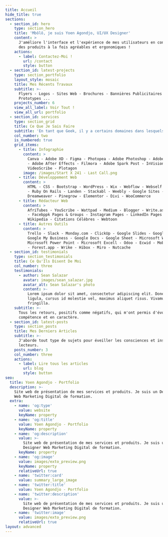 ```yaml
---
title: Accueil
hide_title: true
sections:
  - section_id: hero
    type: section_hero
    title: 'Mbôlô, je suis Yoen Agondjo, UI/UX Designer'
    content: >
      J'améliore l'interface et l'expérience de mes utilisateurs en concevant
      des produits à la fois agréables et ergonomiques !
    actions:
      - label: Contactez-Moi !
        url: /contact
        style: button
  - section_id: latest-projects
    type: section_portfolio
    layout_style: mosaic
    title: Mes Récents Travaux
    subtitle: >-
      Flyers - Logos - Sites Web - Brochures - Bannières Publicitaires -
      Prototypes ...
    projects_number: 6
    view_all_label: Voir Tout !
    view_all_url: portfolio
  - section_id: services
    type: section_grid
    title: Ce Que Je Sais Faire
    subtitle: 'En tant que Geek, il y a certains domaines dans lesquels j''excelle...'
    col_number: two
    is_numbered: true
    grid_items:
      - title: Infographie
        content: >
          Canva - Adobe XD - Figma - Photopea - Adobe Photoshop - Adobe Premiere
          - Adobe After Effects - Filmora - Adobe Spark Post - InVision App -
          VideoScribe - Plotagon
        image: /images/Start X 241 - Last Call.png
      - title: Développement Web
        content: >
          HTML - CSS - Bootstrap - WordPress - Wix - Webflow - Webself - Jekyll
          - Ruby On Rails - Landen - Stackabl - Weebly - Google Sites -
          Dreamweaver - Pinegrow - Elementor - Divi - WooCommerce
      - title: Rédacteur Web
        content: >
          AfriTubes - YouScribe - Wattpad - Medium - Blogger - Write.as - Tumblr
          - Facebppk Pages & Groups - Instagram Pages - LinkedIn Pages -
          Wikipedia - Citations Célèbres - Webtoon
      - title: Autres Outils
        content: >
          Trello - Slack - Monday.com - ClickUp - Google Slides - Google Drive -
          Google My Business - Google Docs - Google Sheet - Microsoft Word -
          Microsoft Power Point - Microsoft Excell - Odoo - Ecwid - Mobitrix 24
          - Forest.app - Wrike - Hibox - Miro - Nutcache
  - section_id: testimonials
    type: section_testimonials
    title: Ce Qu'Ils Disent De Moi
    col_number: three
    testimonials:
      - author: Sean Salazar
        avatar: images/sean_salazar.jpg
        avatar_alt: Sean Salazar's photo
        content: >-
          Lorem ipsum dolor sit amet, consectetur adipiscing elit. Donec nisl
          ligula, cursus id molestie vel, maximus aliquet risus. Vivamus in nibh
          fringilla.
    subtitle: >-
      Tous les retours, positifs comme négatifs, qui m'ont permis d'évoluer en
      compétence et en caractère.
  - section_id: latest-posts
    type: section_posts
    title: Mes Derniers Articles
    subtitle: >-
      J'aborde tout type de sujets pour éveiller les consciences et inspirer mes
      lecteurs.
    posts_number: 3
    col_number: three
    actions:
      - label: Lire tous les articles
        url: blog
        style: button
seo:
  title: Yoen Agondjo - Portfolio
  description: >-
    Site web de présentation de mes services et produits. Je suis un Designer
    Web Marketing Digital de formation.
  extra:
    - name: 'og:type'
      value: website
      keyName: property
    - name: 'og:title'
      value: Yoen Agondjo - Portfolio
      keyName: property
    - name: 'og:description'
      value: >-
        Site web de présentation de mes services et produits. Je suis un
        Designer Web Marketing Digital de formation.
      keyName: property
    - name: 'og:image'
      value: images/exto_preview.png
      keyName: property
      relativeUrl: true
    - name: 'twitter:card'
      value: summary_large_image
    - name: 'twitter:title'
      value: Yoen Agondjo - Portfolio
    - name: 'twitter:description'
      value: >-
        Site web de présentation de mes services et produits. Je suis un
        Designer Web Marketing Digital de formation.
    - name: 'twitter:image'
      value: images/exto_preview.png
      relativeUrl: true
layout: advanced
---
```

